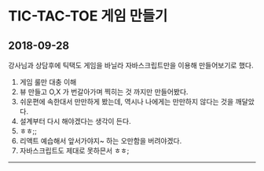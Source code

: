 # TIC-TAC-TOE 게임 만들기

## 2018-09-28

강사님과 상담후에 틱택도 게임을 바닐라 자바스크립트만을 이용해 만들어보기로 했다.

1. 게임 룰만 대충 이해
1. 뷰 만들고 O,X 가 번갈아가며 찍히는 것 까지만 만들어봤다.
1. 쉬운편에 속한대서 만만하게 봤는데, 역시나 나에게는 만만하지 않다는 것을 깨달았다.
1. 설계부터 다시 해야겠다는 생각이 든다.
1. ㅎㅎ;;
1. 리액트 예습해서 앞서가야지~ 하는 오만함을 버려야겠다.
1. 자바스크립트도 제대로 못하믄서 ㅎㅎ;

---
